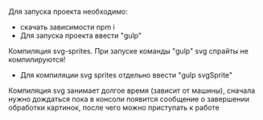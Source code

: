 Для запуска проекта необходимо:
- скачать зависимости npm i
- Для запуска проекта ввести "gulp"

Компиляция svg-sprites.
При запуске команды "gulp" svg спрайты не компилируются!
- Для компиляции svg sprites отдельно ввести "gulp svgSprite"

Компиляция svg занимает долгое время (зависит от машины), сначала нужно дождаться пока в консоли появится сообщение о завершении обработки картинок, после чего можно приступать к работе
